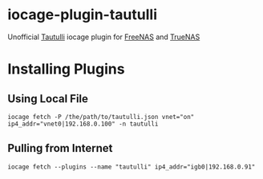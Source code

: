 # iocage-plugin-tautulli
Unofficial [Tautulli](https://github.com/Tautulli/Tautulli) iocage plugin for [FreeNAS](http://www.freenas.org) and [TrueNAS](https://www.truenas.com)

# Installing Plugins

## Using Local File
```
iocage fetch -P /the/path/to/tautulli.json vnet="on" ip4_addr="vnet0|192.168.0.100" -n tautulli
```

## Pulling from Internet
```
iocage fetch --plugins --name "tautulli" ip4_addr="igb0|192.168.0.91"
```
